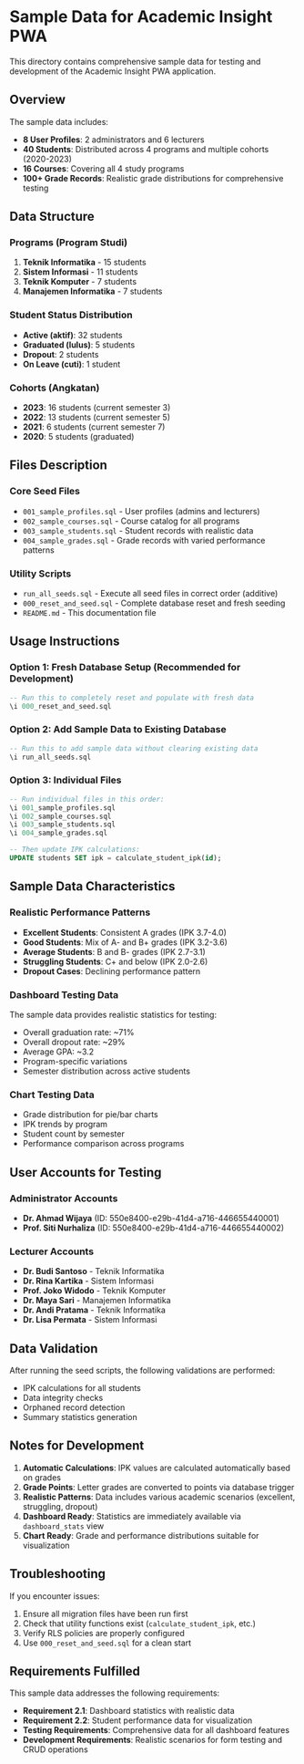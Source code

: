 # Sample Data for Academic Insight PWA

This directory contains comprehensive sample data for testing and development of the Academic Insight PWA application.

## Overview

The sample data includes:
- **8 User Profiles**: 2 administrators and 6 lecturers
- **40 Students**: Distributed across 4 programs and multiple cohorts (2020-2023)
- **16 Courses**: Covering all 4 study programs
- **100+ Grade Records**: Realistic grade distributions for comprehensive testing

## Data Structure

### Programs (Program Studi)
1. **Teknik Informatika** - 15 students
2. **Sistem Informasi** - 11 students  
3. **Teknik Komputer** - 7 students
4. **Manajemen Informatika** - 7 students

### Student Status Distribution
- **Active (aktif)**: 32 students
- **Graduated (lulus)**: 5 students
- **Dropout**: 2 students
- **On Leave (cuti)**: 1 student

### Cohorts (Angkatan)
- **2023**: 16 students (current semester 3)
- **2022**: 13 students (current semester 5)
- **2021**: 6 students (current semester 7)
- **2020**: 5 students (graduated)

## Files Description

### Core Seed Files
- `001_sample_profiles.sql` - User profiles (admins and lecturers)
- `002_sample_courses.sql` - Course catalog for all programs
- `003_sample_students.sql` - Student records with realistic data
- `004_sample_grades.sql` - Grade records with varied performance patterns

### Utility Scripts
- `run_all_seeds.sql` - Execute all seed files in correct order (additive)
- `000_reset_and_seed.sql` - Complete database reset and fresh seeding
- `README.md` - This documentation file

## Usage Instructions

### Option 1: Fresh Database Setup (Recommended for Development)
```sql
-- Run this to completely reset and populate with fresh data
\i 000_reset_and_seed.sql
```

### Option 2: Add Sample Data to Existing Database
```sql
-- Run this to add sample data without clearing existing data
\i run_all_seeds.sql
```

### Option 3: Individual Files
```sql
-- Run individual files in this order:
\i 001_sample_profiles.sql
\i 002_sample_courses.sql  
\i 003_sample_students.sql
\i 004_sample_grades.sql

-- Then update IPK calculations:
UPDATE students SET ipk = calculate_student_ipk(id);
```

## Sample Data Characteristics

### Realistic Performance Patterns
- **Excellent Students**: Consistent A grades (IPK 3.7-4.0)
- **Good Students**: Mix of A- and B+ grades (IPK 3.2-3.6)
- **Average Students**: B and B- grades (IPK 2.7-3.1)
- **Struggling Students**: C+ and below (IPK 2.0-2.6)
- **Dropout Cases**: Declining performance pattern

### Dashboard Testing Data
The sample data provides realistic statistics for testing:
- Overall graduation rate: ~71%
- Overall dropout rate: ~29%
- Average GPA: ~3.2
- Program-specific variations
- Semester distribution across active students

### Chart Testing Data
- Grade distribution for pie/bar charts
- IPK trends by program
- Student count by semester
- Performance comparison across programs

## User Accounts for Testing

### Administrator Accounts
- **Dr. Ahmad Wijaya** (ID: 550e8400-e29b-41d4-a716-446655440001)
- **Prof. Siti Nurhaliza** (ID: 550e8400-e29b-41d4-a716-446655440002)

### Lecturer Accounts
- **Dr. Budi Santoso** - Teknik Informatika
- **Dr. Rina Kartika** - Sistem Informasi  
- **Prof. Joko Widodo** - Teknik Komputer
- **Dr. Maya Sari** - Manajemen Informatika
- **Dr. Andi Pratama** - Teknik Informatika
- **Dr. Lisa Permata** - Sistem Informasi

## Data Validation

After running the seed scripts, the following validations are performed:
- IPK calculations for all students
- Data integrity checks
- Orphaned record detection
- Summary statistics generation

## Notes for Development

1. **Automatic Calculations**: IPK values are calculated automatically based on grades
2. **Grade Points**: Letter grades are converted to points via database trigger
3. **Realistic Patterns**: Data includes various academic scenarios (excellent, struggling, dropout)
4. **Dashboard Ready**: Statistics are immediately available via `dashboard_stats` view
5. **Chart Ready**: Grade and performance distributions suitable for visualization

## Troubleshooting

If you encounter issues:
1. Ensure all migration files have been run first
2. Check that utility functions exist (`calculate_student_ipk`, etc.)
3. Verify RLS policies are properly configured
4. Use `000_reset_and_seed.sql` for a clean start

## Requirements Fulfilled

This sample data addresses the following requirements:
- **Requirement 2.1**: Dashboard statistics with realistic data
- **Requirement 2.2**: Student performance data for visualization
- **Testing Requirements**: Comprehensive data for all dashboard features
- **Development Requirements**: Realistic scenarios for form testing and CRUD operations